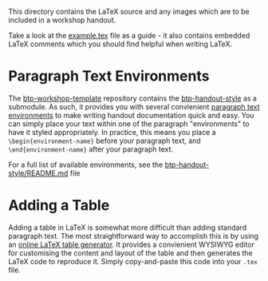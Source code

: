 This directory contains the LaTeX source and any images which are to be included in a workshop handout.

Take a look at the [example.tex](https://github.com/BPA-CSIRO-Workshops/btp-module-template/handout/example.tex) file as a guide - it also contains embedded LaTeX comments which you should find helpful when writing LaTeX.

Paragraph Text Environments
===========================

The [btp-workshop-template](https://github.com/BPA-CSIRO-Workshops/btp-workshop-template) repository
contains the [btp-handout-style](https://github.com/BPA-CSIRO-Workshops/btp-handout-style) as a submodule.
As such, it provides you with several convienient [paragraph text
environments](https://github.com/BPA-CSIRO-Workshops/btp-handout-style#paragraph-text-environments) to make writing 
handout documentation quick and easy. You can simply place your text within one of the paragraph "environments" to
have it styled appropriately. In practice, this means you place a ```\begin{environment-name}``` before your paragraph
text, and ```\end{environment-name}``` after your paragraph text.

For a full list of available environments, see the
[btp-handout-style/README.md](https://github.com/BPA-CSIRO-Workshops/btp-handout-style/README.md) file

Adding a Table
==============

Adding a table in LaTeX is somewhat more difficult than adding standard paragraph text. The most straightforward way to
accomplish this is by using an [online LaTeX table generator](http://www.tablesgenerator.com/latex_tables). It provides a
convienient WYSIWYG editor for customising the content and layout of the table and then generates the LaTeX code to
reproduce it. Simply copy-and-paste this code into your ```.tex``` file.
